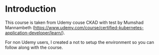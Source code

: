 # Introduction

This  course is taken from Udemy couse CKAD with test by Mumshad Mannambeth (https://www.udemy.com/course/certified-kubernetes-application-developer/learn/). 

For non Udemy users, I created a not to setup the environment so you can follow along with the course.